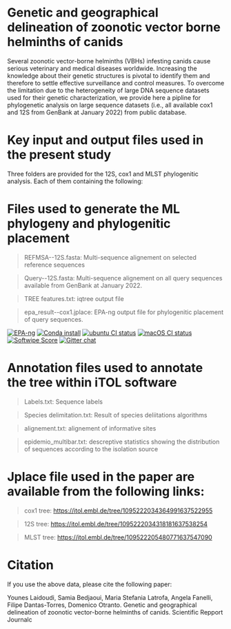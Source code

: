 # Genetic and geographical delineation of zoonotic vector borne helminths of canids
Several zoonotic vector-borne helminths (VBHs) infesting canids cause serious veterinary and medical diseases worldwide. Increasing the knowledge about their genetic structures is pivotal to identify them and therefore to settle effective surveillance and control measures. To overcome the limitation due to the heterogeneity of large DNA sequence datasets used for their genetic characterization, we provide here a pipline for phylogenetic analysis on large sequence datasets (i.e., all available cox1 and 12S  from GenBank at January 2022) from public database.

# Key input and output files used in the present study

Three folders are provided for the 12S, cox1 and MLST phylogenitic analysis. Each of them containing the following:

# Files used to generate the ML phylogeny and phylogenitic placement

> REFMSA--12S.fasta: Multi-sequence alignement on selected reference sequences

> Query--12S.fasta: Multi-sequence alignement on all query sequences available from GenBank at January 2022.

> TREE features.txt: iqtree output file

> epa_result--cox1.jplace: EPA-ng output file for phylogenitic placement of query sequences.

[![EPA-ng](https://github.com/Pbdas/epa-ng.git)](https://github.com/Pbdas/epa-ng.git)
[![Conda install](https://anaconda.org/bioconda/epa-ng/badges/downloads.svg)](https://anaconda.org/bioconda/epa-ng)
[![ubuntu CI status](https://github.com/Pbdas/epa-ng/workflows/build&test_ubuntu/badge.svg)](https://github.com/Pbdas/epa-ng/actions)
[![macOS CI status](https://github.com/Pbdas/epa-ng/workflows/build&test_macos/badge.svg)](https://github.com/Pbdas/epa-ng/actions)
[![Softwipe Score](https://img.shields.io/badge/softwipe-e8.0-blue)](https://github.com/adrianzap/softwipe/wiki/Code-Quality-Benchmark)
[![Gitter chat](https://badges.gitter.im/Pbdas/epa-ng.png)](https://gitter.im/epa-ng/Lobby)

# Annotation files used to annotate the tree within iTOL software

> Labels.txt: Sequence labels 

> Species delimitation.txt: Result of species deliitations algorithms

> alignement.txt: alignement of informative sites

> epidemio_multibar.txt: descreptive statistics showing the distribution of sequences according to the isolation source


# Jplace file used in the paper are available from the following links:

> cox1 tree: https://itol.embl.de/tree/1095222034364991637522955 

> 12S tree: https://itol.embl.de/tree/1095222034318181637538254 

> MLST tree: https://itol.embl.de/tree/109522205480771637547090


# Citation
If you use the above data, please cite the following paper:

Younes Laidoudi, Samia Bedjaoui, Maria Stefania Latrofa, Angela Fanelli, Filipe Dantas-Torres, Domenico Otranto. Genetic and geographical delineation of zoonotic vector-borne helminths of canids. Scientific Repport Journalc


